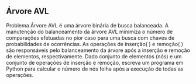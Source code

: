 ## Árvore AVL 

Problema Árvore AVL é uma árvore binária de busca balanceada. A manutenção do balanceamento da árvore AVL minimiza o número de comparações efetuadas no pior caso para uma busca com chaves de probabilidades de ocorrências. As operações de inserção( ) e remoção( ) são responsáveis pelo balanceamento da árvore após a inserção e remoção de elementos, respectivamente. Dado conjunto de elementos (nós) e um conjunto de operações de inserção e remoção, escreva um programa em Python para calcular o número de nós folha após a execução de todas as operações.
